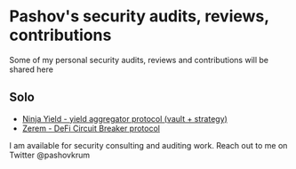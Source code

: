 # Pashov's security audits, reviews, contributions

Some of my personal security audits, reviews and contributions will be shared here

## Solo
- [Ninja Yield - yield aggregator protocol (vault + strategy)](solo/NinjaYielder-security-review.md)
- [Zerem - DeFi Circuit Breaker protocol](solo/Zerem-security-review.md)

I am available for security consulting and auditing work. Reach out to me on Twitter @pashovkrum
